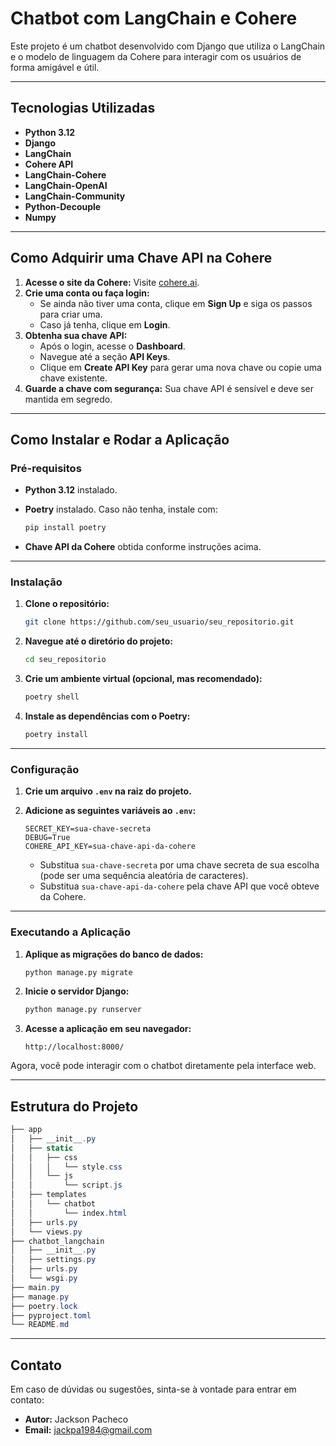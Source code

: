 
# Chatbot com LangChain e Cohere

Este projeto é um chatbot desenvolvido com Django que utiliza o LangChain e o modelo de linguagem da Cohere para interagir com os usuários de forma amigável e útil.

---

## **Tecnologias Utilizadas**

- **Python 3.12**
- **Django**
- **LangChain**
- **Cohere API**
- **LangChain-Cohere**
- **LangChain-OpenAI**
- **LangChain-Community**
- **Python-Decouple**
- **Numpy**

---

## **Como Adquirir uma Chave API na Cohere**

1. **Acesse o site da Cohere:** Visite [cohere.ai](https://cohere.ai).
2. **Crie uma conta ou faça login:**
   - Se ainda não tiver uma conta, clique em **Sign Up** e siga os passos para criar uma.
   - Caso já tenha, clique em **Login**.
3. **Obtenha sua chave API:**
   - Após o login, acesse o **Dashboard**.
   - Navegue até a seção **API Keys**.
   - Clique em **Create API Key** para gerar uma nova chave ou copie uma chave existente.
4. **Guarde a chave com segurança:** Sua chave API é sensível e deve ser mantida em segredo.

---

## **Como Instalar e Rodar a Aplicação**

### **Pré-requisitos**
- **Python 3.12** instalado.
- **Poetry** instalado. Caso não tenha, instale com:
  
    ```bash
    pip install poetry
    ```

- **Chave API da Cohere** obtida conforme instruções acima.

---

### **Instalação**

1. **Clone o repositório:**

    ```bash
    git clone https://github.com/seu_usuario/seu_repositorio.git
    ```

2. **Navegue até o diretório do projeto:**

    ```bash
    cd seu_repositorio
    ```

3. **Crie um ambiente virtual (opcional, mas recomendado):**

    ```bash
    poetry shell
    ```

4. **Instale as dependências com o Poetry:**

    ```bash
    poetry install
    ```

---

### **Configuração**

1. **Crie um arquivo `.env` na raiz do projeto.**
2. **Adicione as seguintes variáveis ao `.env`:**

    ```
    SECRET_KEY=sua-chave-secreta
    DEBUG=True
    COHERE_API_KEY=sua-chave-api-da-cohere
    ```

    - Substitua `sua-chave-secreta` por uma chave secreta de sua escolha (pode ser uma sequência aleatória de caracteres).
    - Substitua `sua-chave-api-da-cohere` pela chave API que você obteve da Cohere.

---

### **Executando a Aplicação**

1. **Aplique as migrações do banco de dados:**

    ```bash
    python manage.py migrate
    ```

2. **Inicie o servidor Django:**

    ```bash
    python manage.py runserver
    ```

3. **Acesse a aplicação em seu navegador:**

    ```arduino
    http://localhost:8000/
    ```

Agora, você pode interagir com o chatbot diretamente pela interface web.

---

## **Estrutura do Projeto**

```csharp
├── app
│   ├── __init__.py
│   ├── static
│   │   ├── css
│   │   │   └── style.css
│   │   └── js
│   │       └── script.js
│   ├── templates
│   │   └── chatbot
│   │       └── index.html
│   ├── urls.py
│   └── views.py
├── chatbot_langchain
│   ├── __init__.py
│   ├── settings.py
│   ├── urls.py
│   └── wsgi.py
├── main.py
├── manage.py
├── poetry.lock
├── pyproject.toml
└── README.md
```

---

## **Contato**

Em caso de dúvidas ou sugestões, sinta-se à vontade para entrar em contato:

- **Autor:** Jackson Pacheco  
- **Email:** [jackpa1984@gmail.com](mailto:jackpa1984@gmail.com)